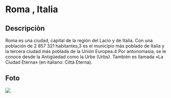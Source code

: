 # Roma , Italia 

## Descripciòn
Roma es una ciudad, capital de la región del Lacio y de Italia. Con una población de 2 857 321 habitantes,3​ es el municipio más poblado de Italia y la tercera ciudad más poblada de la Unión Europea.4​ Por antonomasia, se le conoce desde la Antigüedad como la Urbe (Urbs). También es llamada «La Ciudad Eterna» (en italiano: Città Eterna).

## Foto

![](https://upload.wikimedia.org/wikipedia/commons/thumb/c/c0/Rome_Montage_2017.png/250px-Rome_Montage_2017.png)

